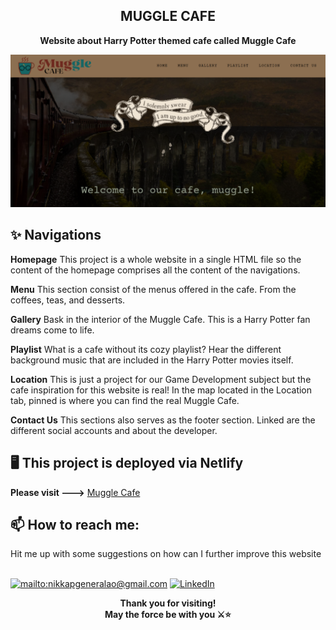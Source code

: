 <h2 align='center'>MUGGLE CAFE</h2>
<p align='center'><b>Website about Harry Potter themed cafe called Muggle Cafe</b></p>

![Muggle Cafe](./img/muggle-cafe.png)

<h2>✨ Navigations</h2>

__Homepage__
This project is a whole website in a single HTML file so the content of the homepage comprises all the content of the navigations. 

__Menu__
This section consist of the menus offered in the cafe. From the coffees, teas, and desserts.

__Gallery__
Bask in the interior of the Muggle Cafe. This is a Harry Potter fan dreams come to life.

__Playlist__
What is a cafe without its cozy playlist? Hear the different background music that are included in the Harry Potter movies itself.

__Location__
This is just a project for our Game Development subject but the cafe inspiration for this website is real! In the map located in the Location tab, pinned is where you can find the real Muggle Cafe.

__Contact Us__
This sections also serves as the footer section. Linked are the different social accounts and about the developer.

<h2>🖥️ This project is deployed via Netlify</h2>

__Please visit --->__ [Muggle Cafe](https://mugglecafe.netlify.app/)

<h2>📫 How to reach me:</h2>
Hit me up with some suggestions on how can I further improve this website

<br><a href="mailto:nikkapgeneralao@gmail.com">![mailto:nikkapgeneralao@gmail.com](https://img.shields.io/badge/Gmail-D14836?style=for-the-badge&logo=gmail&logoColor=white)</a> <a href="https://www.linkedin.com/in/nikka-pauline-generalao-8203b5255/">![LinkedIn](https://img.shields.io/badge/LinkedIn-0077B5?style=for-the-badge&logo=linkedin&logoColor=white)</a>

<p align='center'><b>Thank you for visiting!<br>May the force be with you ⚔️⭐</b></p>